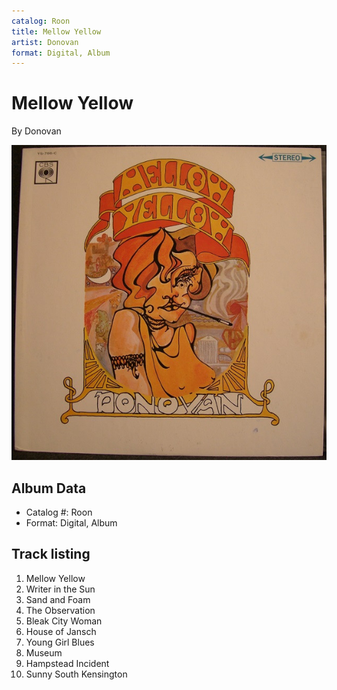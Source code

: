 ```yaml
---
catalog: Roon
title: Mellow Yellow
artist: Donovan
format: Digital, Album
---
```


# Mellow Yellow

By Donovan

![](../../assets/albumcovers/Donovan-Mellow_Yellow.png)

## Album Data

- Catalog #: Roon
- Format: Digital, Album


## Track listing


1. Mellow Yellow
2. Writer in the Sun
3. Sand and Foam
4. The Observation
5. Bleak City Woman
6. House of Jansch
7. Young Girl Blues
8. Museum
9. Hampstead Incident
10. Sunny South Kensington

